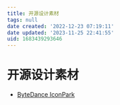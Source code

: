 ```yaml
---
title: 开源设计素材
tags: null
date created: '2022-12-23 07:19:11'
date updated: '2023-11-25 22:41:55'
uid: 1683439293646
---
```


# 开源设计素材

- [ByteDance IconPark](https://iconpark.oceanengine.com/home)
